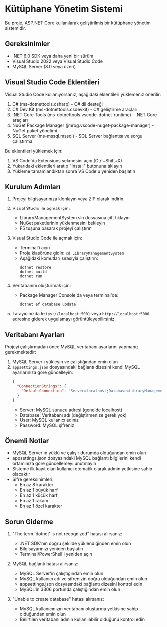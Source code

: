 # Kütüphane Yönetim Sistemi

Bu proje, ASP.NET Core kullanılarak geliştirilmiş bir kütüphane yönetim sistemidir.

## Gereksinimler

- .NET 6.0 SDK veya daha yeni bir sürüm
- Visual Studio 2022 veya Visual Studio Code
- MySQL Server (8.0 veya üzeri)

## Visual Studio Code Eklentileri

Visual Studio Code kullanıyorsanız, aşağıdaki eklentileri yüklemeniz önerilir:

1. C# (ms-dotnettools.csharp) - C# dil desteği
2. C# Dev Kit (ms-dotnettools.csdevkit) - C# geliştirme araçları
3. .NET Core Tools (ms-dotnettools.vscode-dotnet-runtime) - .NET Core araçları
4. NuGet Package Manager (jmrog.vscode-nuget-package-manager) - NuGet paket yönetimi
5. SQL Server (ms-mssql.mssql) - SQL Server bağlantısı ve sorgu çalıştırma


Bu eklentileri yüklemek için:
1. VS Code'da Extensions sekmesini açın (Ctrl+Shift+X)
2. Yukarıdaki eklentileri aratıp "Install" butonuna tıklayın
3. Yükleme tamamlandıktan sonra VS Code'u yeniden başlatın

## Kurulum Adımları

1. Projeyi bilgisayarınıza klonlayın veya ZIP olarak indirin.

2. Visual Studio ile açmak için:
   - LibraryManagementSystem.sln dosyasına çift tıklayın
   - NuGet paketlerinin yüklenmesini bekleyin
   - F5 tuşuna basarak projeyi çalıştırın

3. Visual Studio Code ile açmak için:
   - Terminal'i açın
   - Proje klasörüne gidin: `cd LibraryManagementSystem`
   - Aşağıdaki komutları sırasıyla çalıştırın:
     ```
     dotnet restore
     dotnet build
     dotnet run
     ```

4. Veritabanını oluşturmak için:
   - Package Manager Console'da veya terminal'de:
     ```
     dotnet ef database update
     ```

5. Tarayıcınızda `https://localhost:5001` veya `http://localhost:5000` adresine giderek uygulamayı görüntüleyebilirsiniz.

## Veritabanı Ayarları

Projeyi çalıştırmadan önce MySQL veritabanı ayarlarını yapmanız gerekmektedir:

1. MySQL Server'ı yükleyin ve çalıştığından emin olun
2. `appsettings.json` dosyasındaki bağlantı dizesini kendi MySQL ayarlarınıza göre güncelleyin:
   ```json
   {
     "ConnectionStrings": {
       "DefaultConnection": "Server=localhost;Database=LibraryManagementSystem;User=root;Password=YOUR_PASSWORD;"
     }
   }
   ```
   - Server: MySQL sunucu adresi (genelde localhost)
   - Database: Veritabanı adı (değiştirmenize gerek yok)
   - User: MySQL kullanıcı adınız
   - Password: MySQL şifreniz

## Önemli Notlar

- MySQL Server'ın yüklü ve çalışır durumda olduğundan emin olun
- appsettings.json dosyasındaki MySQL bağlantı bilgilerini kendi ortamınıza göre güncellemeyi unutmayın
- Sisteme ilk kayıt olan kullanıcı otomatik olarak admin yetkisine sahip olacaktır
- Şifre gereksinimleri:
  - En az 8 karakter
  - En az 1 büyük harf
  - En az 1 küçük harf
  - En az 1 rakam
  - En az 1 özel karakter

## Sorun Giderme

1. "The term 'dotnet' is not recognized" hatası alırsanız:
   - .NET SDK'nın doğru şekilde yüklendiğinden emin olun
   - Bilgisayarınızı yeniden başlatın
   - Terminal/PowerShell'i yeniden açın

2. MySQL bağlantı hatası alırsanız:
   - MySQL Server'ın çalıştığından emin olun
   - MySQL kullanıcı adı ve şifrenizin doğru olduğundan emin olun
   - appsettings.json dosyasındaki bağlantı dizesini kontrol edin
   - MySQL'in 3306 portunda çalıştığından emin olun

3. "Unable to create database" hatası alırsanız:
   - MySQL kullanıcınızın veritabanı oluşturma yetkisine sahip olduğundan emin olun
   - Belirtilen veritabanı adının kullanılabilir olduğunu kontrol edin 